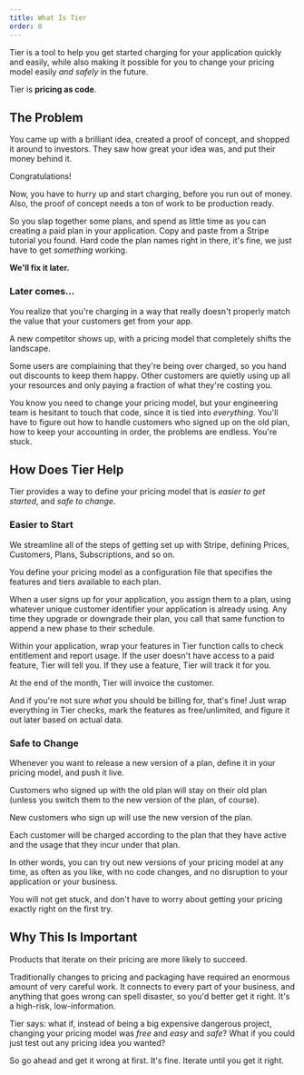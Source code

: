 ```yaml
---
title: What Is Tier
order: 0
---
```


Tier is a tool to help you get started charging for your
application quickly and easily, while also making it possible for
you to change your pricing model easily _and safely_ in the
future.

Tier is **pricing as code**.

## The Problem

You came up with a brilliant idea, created a proof of concept,
and shopped it around to investors.  They saw how great your idea
was, and put their money behind it.

Congratulations!

Now, you have to hurry up and start charging, before you run out
of money.  Also, the proof of concept needs a ton of work to be
production ready.

So you slap together some plans, and spend as little time as you
can creating a paid plan in your application.  Copy and paste
from a Stripe tutorial you found.  Hard code the plan names right
in there, it's fine, we just have to get _something_ working.

**We'll fix it later.**

### Later comes...

You realize that you're charging in a way that really doesn't
properly match the value that your customers get from your app.

A new competitor shows up, with a pricing model that completely
shifts the landscape.

Some users are complaining that they're being over charged, so
you hand out discounts to keep them happy.  Other customers are
quietly using up all your resources and only paying a fraction of
what they're costing you.

You know you need to change your pricing model, but your
engineering team is hesitant to touch that code, since it is tied
into _everything_.  You'll have to figure out how to handle
customers who signed up on the old plan, how to keep your
accounting in order, the problems are endless.  You're stuck.

## How Does Tier Help

Tier provides a way to define your pricing model that is _easier
to get started_, and _safe to change_.

### Easier to Start

We streamline all of the steps of getting set up with Stripe,
defining Prices, Customers, Plans, Subscriptions, and so on.

You define your pricing model as a configuration file that
specifies the features and tiers available to each plan.

When a user signs up for your application, you assign them to a
plan, using whatever unique customer identifier your application
is already using.  Any time they upgrade or downgrade their plan,
you call that same function to append a new phase to their
schedule.

Within your application, wrap your features in Tier function
calls to check entitlement and report usage.  If the user doesn't
have access to a paid feature, Tier will tell you.  If they use a
feature, Tier will track it for you.

At the end of the month, Tier will invoice the customer.

And if you're not sure _what_ you should be billing for, that's
fine!  Just wrap everything in Tier checks, mark the features as
free/unlimited, and figure it out later based on actual data.

### Safe to Change

Whenever you want to release a new version of a plan, define it
in your pricing model, and push it live.

Customers who signed up with the old plan will stay on their old
plan (unless you switch them to the new version of the plan, of
course).

New customers who sign up will use the new version of the plan.

Each customer will be charged according to the plan that they
have active and the usage that they incur under that plan.

In other words, you can try out new versions of your pricing
model at any time, as often as you like, with no code changes, and
no disruption to your application or your business.

You will not get stuck, and don't have to worry about getting
your pricing exactly right on the first try.

## Why This Is Important

Products that iterate on their pricing are more likely to
succeed.

Traditionally changes to pricing and packaging have required an
enormous amount of very careful work.  It connects to every part
of your business, and anything that goes wrong can spell
disaster, so you'd better get it right.  It's a high-risk,
low-information.

Tier says: what if, instead of being a big expensive dangerous
project, changing your pricing model was _free_ and _easy_ and
_safe_?  What if you could just test out any pricing idea you
wanted?

So go ahead and get it wrong at first.  It's fine.  Iterate until
you get it right.
